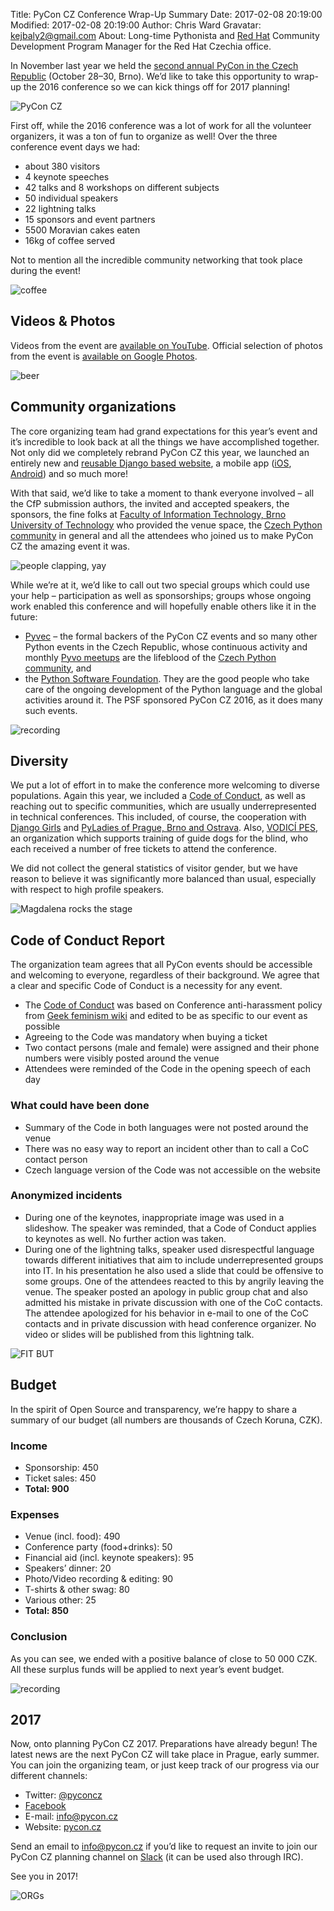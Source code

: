 Title: PyCon CZ Conference Wrap-Up Summary
Date: 2017-02-08 20:19:00
Modified: 2017-02-08 20:19:00
Author: Chris Ward
Gravatar: kejbaly2@gmail.com
About: Long-time Pythonista and [Red Hat](https://www.redhat.com/en/global/czech-republic) Community Development Program Manager for the Red Hat Czechia office.


In November last year we held the [second annual PyCon in the Czech Republic](https://cz.pycon.org/2016/) (October 28–30, Brno). We’d like to take this opportunity to wrap-up the 2016 conference so we can kick things off for 2017 planning!

![PyCon CZ]({filename}/images/pycon2016cz-32.jpg)

First off, while the 2016 conference was a lot of work for all the volunteer organizers, it was a ton of fun to organize as well! Over the three conference event days we had:

- about 380 visitors
- 4 keynote speeches
- 42 talks and 8 workshops on different subjects
- 50 individual speakers
- 22 lightning talks
- 15 sponsors and event partners
- 5500 Moravian cakes eaten
- 16kg of coffee served

Not to mention all the incredible community networking that took place during the event!

![coffee]({filename}/images/pycon2016cz-14.jpg)

## Videos & Photos

Videos from the event are [available on YouTube](https://www.youtube.com/channel/UCRC2Vu7p4SJxhhuRdl8rQ6g/videos). Official selection of photos from the event is [available on Google Photos](https://photos.google.com/share/AF1QipPv3NOTKQNyWagjYq-5z9wGKb30SBZpynDoMUukz5IGXo4n1zu_n4_v6RMO_CU8CA?key=aVpTRURGQmVLdWdvQW9vSDZ3ZlhlZF9lcUVHR2RB).

![beer]({filename}/images/pycon2016cz-310.jpg)

## Community organizations

The core organizing team had grand expectations for this year’s event and it’s incredible to look back at all the things we have accomplished together. Not only did we completely rebrand PyCon CZ this year, we launched an entirely new and [reusable Django based website](https://github.com/pyvec/cz.pycon.org-2016), a mobile app ([iOS](https://itunes.apple.com/us/app/pycon-cz-2016/id1166720746), [Android](https://play.google.com/store/apps/details?id=cz.pycon.pyconcz)) and so much more!

With that said, we’d like to take a moment to thank everyone involved – all the CfP submission authors, the invited and accepted speakers, the sponsors, the fine folks at [Faculty of Information Technology, Brno University of Technology](http://www.fit.vutbr.cz/.en) who provided the venue space, the [Czech Python community](https://python.cz) in general and all the attendees who joined us to make PyCon CZ the amazing event it was.

![people clapping, yay]({filename}/images/pycon2016cz-280.jpg)

While we’re at it, we’d like to call out two special groups which could use your help – participation as well as sponsorships; groups whose ongoing work enabled this conference and will hopefully enable others like it in the future:

- [Pyvec](http://pyvec.org/) – the formal backers of the PyCon CZ events and so many other Python events in the Czech Republic, whose continuous activity and monthly [Pyvo meetups](https://pyvo.cz/) are the lifeblood of the [Czech Python community](https://python.cz/), and
- the [Python Software Foundation](https://www.python.org/psf/). They are the good people who take care of the ongoing development of the Python language and the global activities around it. The PSF sponsored PyCon CZ 2016, as it does many such events.

![recording]({filename}/images/pycon2016cz-140.jpg)

## Diversity

We put a lot of effort in to make the conference more welcoming to diverse populations. Again this year, we included a [Code of Conduct](https://cz.pycon.org/2016/about/code.1.html), as well as reaching out to specific communities, which are usually underrepresented in technical conferences. This included, of course, the cooperation with [Django Girls](https://djangogirls.org/) and [PyLadies of Prague, Brno and Ostrava](http://pyladies.cz/). Also, [VODICÍ PES](http://www.vycvikvodicichpsu.cz/), an organization which supports training of guide dogs for the blind, who each received a number of free tickets to attend the conference.

We did not collect the general statistics of visitor gender, but we have reason to believe it was significantly more balanced than usual, especially with respect to high profile speakers.

![Magdalena rocks the stage]({filename}/images/pycon2016cz-120.jpg)

## Code of Conduct Report

The organization team agrees that all PyCon events should be accessible and welcoming to everyone, regardless of their background. We agree that a clear and specific Code of Conduct is a necessity for any event.

- The [Code of Conduct](https://cz.pycon.org/2016/about/code.1.html) was based on Conference anti-harassment policy from [Geek feminism wiki](http://geekfeminism.wikia.com/wiki/Conference_anti-harassment/Policy) and edited to be as specific to our event as possible
- Agreeing to the Code was mandatory when buying a ticket
- Two contact persons (male and female) were assigned and their phone numbers were visibly posted around the venue
- Attendees were reminded of the Code in the opening speech of each day

### What could have been done

- Summary of the Code in both languages were not posted around the venue
- There was no easy way to report an incident other than to call a CoC contact person
- Czech language version of the Code was not accessible on the website

### Anonymized incidents

- During one of the keynotes, inappropriate image was used in a slideshow. The speaker was reminded, that a Code of Conduct applies to keynotes as well. No further action was taken.
- During one of the lightning talks, speaker used disrespectful language towards different initiatives that aim to include underrepresented groups into IT. In his presentation he also used a slide that could be offensive to some groups. One of the attendees reacted to this by angrily leaving the venue. The speaker posted an apology in public group chat and also admitted his mistake in private discussion with one of the CoC contacts. The attendee apologized for his behavior in e-mail to one of the CoC contacts and in private discussion with head conference organizer. No video or slides will be published from this lightning talk.

![FIT BUT]({filename}/images/pycon2016cz-73.jpg)

## Budget

In the spirit of Open Source and transparency, we’re happy to share a summary of our budget (all numbers are thousands of Czech Koruna, CZK).

### Income

- Sponsorship: 450
- Ticket sales: 450
- **Total: 900**

### Expenses

- Venue (incl. food): 490
- Conference party (food+drinks): 50
- Financial aid (incl. keynote speakers): 95
- Speakers’ dinner: 20
- Photo/Video recording & editing: 90
- T-shirts & other swag: 80
- Various other: 25
- **Total: 850**

### Conclusion

As you can see, we ended with a positive balance of close to 50 000 CZK. All these surplus funds will be applied to next year’s event budget.

![recording]({filename}/images/pycon2016cz-278.jpg)

## 2017

Now, onto planning PyCon CZ 2017. Preparations have already begun! The latest news are the next PyCon CZ will take place in Prague, early summer. You can join the organizing team, or just keep track of our progress via our different channels:

- Twitter: [@pyconcz](https://twitter.com/pyconcz)
- [Facebook](https://www.facebook.com/events/165281843969470/)
- E-mail: [info@pycon.cz](mailto:info@pycon.cz)
- Website: [pycon.cz](https://cz.pycon.org/)

Send an email to [info@pycon.cz](mailto:info@pycon.cz) if you’d like to request an invite to join our PyCon CZ planning channel on [Slack](https://pyvec.slack.com/) (it can be used also through IRC).

See you in 2017!

![ORGs]({filename}/images/pycon2016cz-113.jpg)
